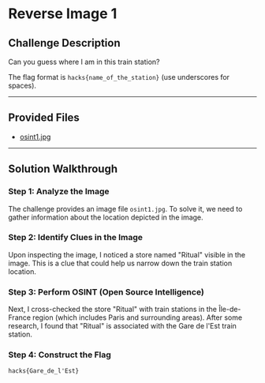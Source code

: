 # Reverse Image 1

## Challenge Description

Can you guess where I am in this train station?

The flag format is `hacks{name_of_the_station}` (use underscores for spaces).

---

## Provided Files

- [osint1.jpg](<files/osint1.jpg>)

---

## Solution Walkthrough

### Step 1: Analyze the Image

The challenge provides an image file `osint1.jpg`. To solve it, we need to gather information about the location depicted in the image.

### Step 2: Identify Clues in the Image

Upon inspecting the image, I noticed a store named "Ritual" visible in the image. This is a clue that could help us narrow down the train station location.

### Step 3: Perform OSINT (Open Source Intelligence)

Next, I cross-checked the store "Ritual" with train stations in the Île-de-France region (which includes Paris and surrounding areas). After some research, I found that "Ritual" is associated with the Gare de l'Est train station.

### Step 4: Construct the Flag

`hacks{Gare_de_l'Est}`

